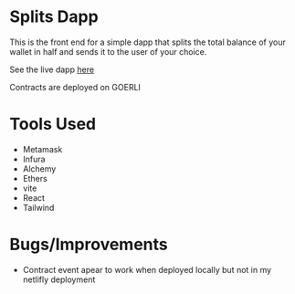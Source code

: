 # Splits Dapp

This is the front end for a simple dapp that splits the total balance of your wallet in half and sends it to the user of your choice.

See the live dapp [here](https://splitsdapp.netlify.app/)

Contracts are deployed on GOERLI

# Tools Used

- Metamask
- Infura
- Alchemy
- Ethers
- vite
- React
- Tailwind

# Bugs/Improvements

- Contract event apear to work when deployed locally but not in my netlifly deployment
